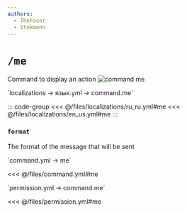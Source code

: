 ```yaml
---
authors:
  - TheFaser
  - Stokmenn
---
```


# `/me`

Command to display an action
![command me](/commandme.png)

[//]: # (localization)
<!--@include: @/parts/words.md#localization-->
<!--@include: @/parts/words.md#path--> `localizations → язык.yml → command.me`

<!--@include: @/parts/words.md#default-->

::: code-group
<<< @/files/localizations/ru_ru.yml#me
<<< @/files/localizations/en_us.yml#me
:::

### `format`

The format of the message that will be sent

[//]: # (command.yml)
<!--@include: @/parts/words.md#setting-->
<!--@include: @/parts/words.md#path--> `command.yml → me`

<!--@include: @/parts/words.md#default-->
<<< @/files/command.yml#me

<!--@include: @/parts/enable.md-->
<!--@include: @/parts/range.md-->
<!--@include: @/parts/aliases.md-->
<!--@include: @/parts/destination.md-->
<!--@include: @/parts/cooldown.md-->
<!--@include: @/parts/sound.md-->

[//]: # (permission.yml)
<!--@include: @/parts/words.md#permission-->
<!--@include: @/parts/words.md#path--> `permission.yml → command.me`

<!--@include: @/parts/words.md#default-->
<<< @/files/permission.yml#me

<!--@include: @/parts/permission/permissionTier3.md-->
<!--@include: @/parts/permission/cooldown.md-->
<!--@include: @/parts/permission/sound.md-->